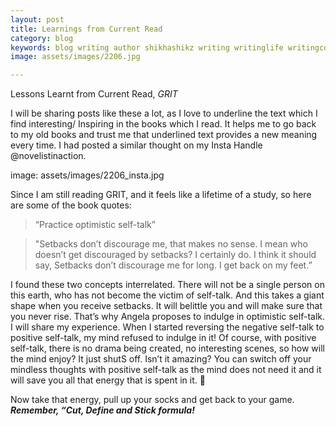 ```yaml
---
layout: post
title: Learnings from Current Read 
category: blog
keywords: blog writing author shikhashikz writing writinglife writingcommunity dailyblogpost dailyblogpostchallenge GRIT angeladuckworth currentread
image: assets/images/2206.jpg

---
```


Lessons Learnt from Current Read, *GRIT*

I will be sharing posts like these a lot, as I love to underline the text which I find interesting/ Inspiring in the books which I read. It helps me to go back to my old books and trust me that underlined text provides a new meaning every time. I had posted a similar thought on my Insta Handle @novelistinaction.

image: assets/images/2206_insta.jpg

Since I am still reading GRIT, and it feels like a lifetime of a study, so here are some of the book quotes:

>“Practice optimistic self-talk”
>

>"Setbacks don’t discourage me, that makes no sense. I mean who doesn’t get discouraged by setbacks? I certainly do. I think it should say, Setbacks don’t discourage me for long. I get back on my feet.”
>

I found these two concepts interrelated. There will not be a single person on this earth, who has not become the victim of self-talk. And this takes a giant shape when you receive setbacks. It will belittle you and will make sure that you never rise. That’s why Angela proposes to indulge in optimistic self-talk. I will share my experience. When I started reversing the negative self-talk to positive self-talk, my mind refused to indulge in it! Of course, with positive self-talk, there is no drama being created, no interesting scenes, so how will the mind enjoy? It just shutS off. Isn’t it amazing? You can switch off your mindless thoughts with positive self-talk as the mind does not need it and it will save you all that energy that is spent in it. 🤪

Now take that energy, pull up your socks and get back to your game. ***Remember, “Cut, Define and Stick formula!***
